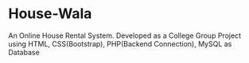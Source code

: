 # House-Wala

An Online House Rental System. Developed as a College Group Project using HTML, CSS(Bootstrap), PHP(Backend Connection), MySQL as Database
